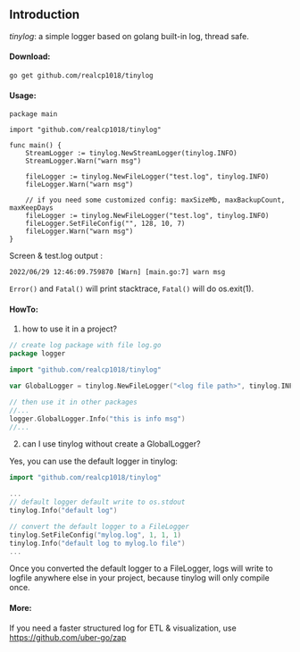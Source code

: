 ## Introduction
*tinylog*: a simple logger based on golang built-in log, thread safe.

#### Download:
```
go get github.com/realcp1018/tinylog
```
#### Usage:

```
package main

import "github.com/realcp1018/tinylog"

func main() {
    StreamLogger := tinylog.NewStreamLogger(tinylog.INFO) 
    StreamLogger.Warn("warn msg")
    
    fileLogger := tinylog.NewFileLogger("test.log", tinylog.INFO)
    fileLogger.Warn("warn msg")
    
    // if you need some customized config: maxSizeMb, maxBackupCount, maxKeepDays
    fileLogger := tinylog.NewFileLogger("test.log", tinylog.INFO)
    fileLogger.SetFileConfig("", 128, 10, 7)
    fileLogger.Warn("warn msg")
}
```
Screen & test.log output :

`
2022/06/29 12:46:09.759870 [Warn] [main.go:7] warn msg
`

`Error()` and `Fatal()` will print stacktrace, `Fatal()` will do os.exit(1).

#### HowTo:
1. how to use it in a project?
```go
// create log package with file log.go
package logger

import "github.com/realcp1018/tinylog"

var GlobalLogger = tinylog.NewFileLogger("<log file path>", tinylog.INFO)

// then use it in other packages
//...
logger.GlobalLogger.Info("this is info msg")
//...
```
2. can I use tinylog without create a GlobalLogger?

Yes, you can use the default logger in tinylog:
```go
import "github.com/realcp1018/tinylog"

...
// default logger default write to os.stdout 
tinylog.Info("default log")

// convert the default logger to a FileLogger
tinylog.SetFileConfig("mylog.log", 1, 1, 1)
tinylog.Info("default log to mylog.lo file")
...
```
Once you converted the default logger to a FileLogger, logs will write to logfile anywhere else in your project,
because tinylog will only compile once.
#### More:

If you need a faster structured log for ETL & visualization, use https://github.com/uber-go/zap 